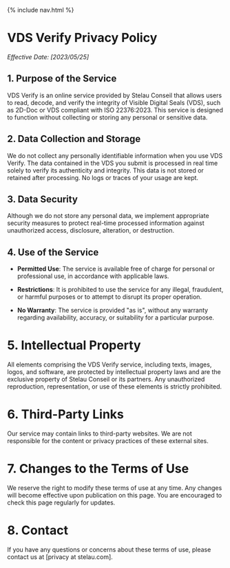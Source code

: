 {% include nav.html %}

# VDS Verify Privacy Policy

_Effective Date: [2023/05/25]_

## 1. Purpose of the Service

VDS Verify is an online service provided by Stelau Conseil that allows users to read, decode, and verify the integrity of Visible Digital Seals (VDS), such as 2D-Doc or VDS compliant with ISO 22376:2023. This service is designed to function without collecting or storing any personal or sensitive data.

## 2. Data Collection and Storage

We do not collect any personally identifiable information when you use VDS Verify. The data contained in the VDS you submit is processed in real time solely to verify its authenticity and integrity. This data is not stored or retained after processing. No logs or traces of your usage are kept.

## 3. Data Security

Although we do not store any personal data, we implement appropriate security measures to protect real-time processed information against unauthorized access, disclosure, alteration, or destruction.

## 4. Use of the Service

- **Permitted Use**: The service is available free of charge for personal or professional use, in accordance with applicable laws.

- **Restrictions**: It is prohibited to use the service for any illegal, fraudulent, or harmful purposes or to attempt to disrupt its proper operation.

- **No Warranty**: The service is provided "as is", without any warranty regarding availability, accuracy, or suitability for a particular purpose.

# 5. Intellectual Property

All elements comprising the VDS Verify service, including texts, images, logos, and software, are protected by intellectual property laws and are the exclusive property of Stelau Conseil or its partners. Any unauthorized reproduction, representation, or use of these elements is strictly prohibited.

# 6. Third-Party Links

Our service may contain links to third-party websites. We are not responsible for the content or privacy practices of these external sites.

# 7. Changes to the Terms of Use

We reserve the right to modify these terms of use at any time. Any changes will become effective upon publication on this page. You are encouraged to check this page regularly for updates.

# 8. Contact

If you have any questions or concerns about these terms of use, please contact us at [privacy at stelau.com].
